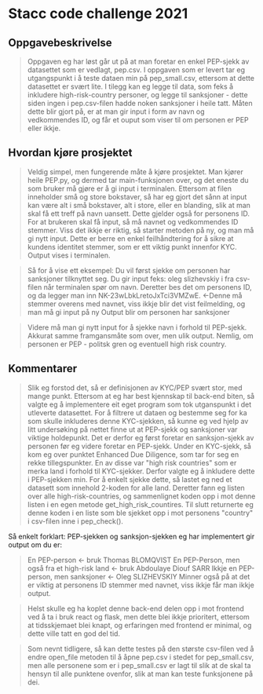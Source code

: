 # Stacc code challenge 2021

## Oppgavebeskrivelse
> Oppgaven eg har løst går ut på at man foretar en enkel PEP-sjekk av datasettet som er vedlagt, pep.csv.
>I oppgaven som er levert tar eg utgangspunkt i å teste dataen min på pep_small.csv, ettersom at dette datasettet er svært lite. I tilegg kan eg legge til data, som feks å inkludere high-risk-country personer, og legge til sanksjoner - dette siden ingen i pep.csv-filen hadde noken sanksjoner i heile tatt. 
>Måten dette blir gjort på, er at man gir input i form av navn og vedkommendes ID, og får et ouput som viser til om personen er PEP eller ikkje. 


## Hvordan kjøre prosjektet
>Veldig simpel, men fungerende måte å kjøre prosjektet. Man kjører heile PEP.py, og dermed tar main-funksjonen over, og det eneste du som bruker må gjøre er å gi input i terminalen.
>Ettersom at filen inneholder små og store bokstaver, så har eg gjort det sånn at input kan være alt i små bokstaver, alt i store, eller en blanding, slik at man skal få ett treff på navn uansett.
>Dette gjelder også for personens ID. For at brukeren skal få input, så må navnet og vedkommendes ID stemmer. Viss det ikkje er riktig, så starter metoden på ny, og man må gi nytt input. Dette er berre en enkel feilhåndtering for å sikre at kundens identitet stemmer, som er ett viktig punkt innenfor KYC.
>Output vises i terminalen.

>Så for å vise ett eksempel:
>Du vil først sjekke om personen har sanksjoner tilknyttet seg.
>Du gir input feks: oleg slizhevskiy i fra csv-filen når terminalen spør om navn. 
>Deretter bes det om personens ID, og da legger man inn NK-23wLbkLretoJxTci3VMZwE. <-Denne må stemmer overens med navnet, viss ikkje blir det vist feilmelding, og man må gi input på ny 
>Output blir om personen har sanksjoner

>Videre må man gi nytt input for å sjekke navn i forhold til PEP-sjekk. 
>Akkurat samme framgansmåte som over, men ulik output.
>Nemlig, om personen er PEP - politsk gren og eventuell high risk country.

## Kommentarer
> Slik eg forstod det, så er definisjonen av KYC/PEP svært stor, med mange punkt. Ettersom at eg har best kjennskap til back-end biten, så valgte eg å implementere eit eget program som tok utganspunkt i det utleverte datasettet. For å filtrere ut dataen og bestemme seg for ka som skulle inkluderes denne KYC-sjekken, så kunne eg ved hjelp av litt undersøking på nettet finne ut at PEP-sjekk og sanksjoner var viktige holdepunkt. Det er derfor eg først foretar en sanksjon-sjekk av personen før eg videre foretar en PEP-sjekk. Under en KYC-sjekk, så kom eg over punktet Enhanced Due Diligence, som tar for seg en rekke tillegspunkter. En av disse var "high risk countries" som er merka land i forhold til KYC-sjekker. Derfor valgte eg å inkludere dette i PEP-sjekken min. For å enkelt sjekke dette, så lastet eg ned et datasett som innehold 2-koden for alle land. Deretter fann eg listen over alle high-risk-countries, og sammenlignet koden opp i mot denne listen i en egen metode get_high_risk_countires. Til slutt returnerte eg denne koden i en liste som ble sjekket opp i mot personens "country" i csv-filen inne i pep_check().

Så enkelt forklart: PEP-sjekken og sanksjon-sjekken eg har implementert gir output om du er:
>En PEP-person <- bruk Thomas BLOMQVIST
>En PEP-Person, men også fra et high-risk land <- bruk Abdoulaye Diouf SARR
>Ikkje en PEP-person, men sanksjoner <- Oleg SLIZHEVSKIY
>Minner også på at det er viktig at personens ID stemmer med navnet, viss ikkje får man ikkje output.


>Helst skulle eg ha koplet denne back-end delen opp i mot frontend ved å ta i bruk react og flask, men dette blei ikkje prioritert, ettersom at tidsskjemaet blei knapt, og erfaringen med frontend er minimal, og dette ville tatt en god del tid. 


>Som nevnt tidligere, så kan dette testes på den største csv-filen ved å endre open_file metoden til å åpne pep.csv i stedet for pep_small.csv, men alle personene som er i pep_small.csv er lagt til slik at de skal ta hensyn til alle punktene ovenfor, slik at man kan teste funksjonene på dei.

